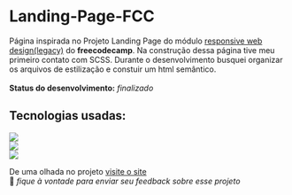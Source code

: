 # Landing-Page-FCC

Página inspirada no Projeto Landing Page do módulo <a href="https://www.freecodecamp.org/learn/responsive-web-design/">responsive web design(legacy)</a> do **freecodecamp**. Na construção dessa página tive meu primeiro contato com SCSS. Durante o desenvolvimento busquei organizar os arquivos de estilização e constuir um html semântico.<br><br> 
**Status do desenvolvimento:** *finalizado*
## Tecnologias usadas:
<a href="#"><img src="https://img.shields.io/badge/JavaScript-F7DF1E?style=for-the-badge&logo=javascript&logoColor=black"></a><br>
<a href="#"><img src="https://img.shields.io/badge/Sass-CC6699?style=for-the-badge&logo=sass&logoColor=white"></a><br>
<a href="#"><img src="https://img.shields.io/badge/HTML5-E34F26?style=for-the-badge&logo=html5&logoColor=white"></a>

De uma olhada no projeto <a href="https://br-jv.github.io/Landing-Page-FCC/">visite o site</a><br>
:wave: *fique à vontade para enviar seu feedback sobre esse projeto* 
